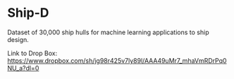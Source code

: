 # Ship-D
Dataset of 30,000 ship hulls for machine learning applications to ship design. 

Link to Drop Box: https://www.dropbox.com/sh/jg98r425v7ly89l/AAA49uMr7_mhaVmRDrPq0NU_a?dl=0
